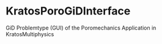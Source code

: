 # KratosPoroGiDInterface
GiD Problemtype (GUI) of the Poromechanics Application in KratosMultiphysics
